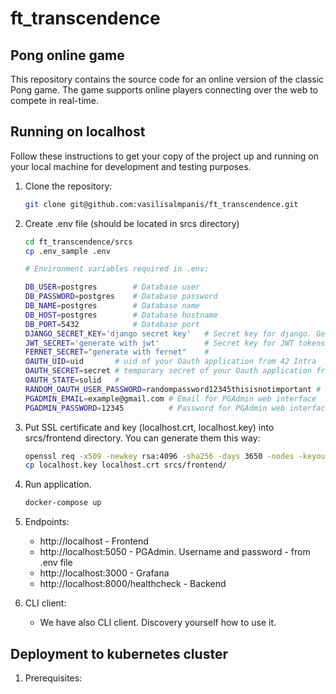 # ft_transcendence
## Pong online game

This repository contains the source code for an online version of the classic Pong game. The game supports online players connecting over the web to compete in real-time.

## Running  on localhost

Follow these instructions to get your copy of the project up and running on your local machine for development and testing purposes.

1. Clone the repository:
   ```bash
   git clone git@github.com:vasilisalmpanis/ft_transcendence.git
   ```
2. Create .env file (should be located in srcs directory)
    ```bash
    cd ft_transcendence/srcs
    cp .env_sample .env

    # Environment variables required in .env:

    DB_USER=postgres        # Database user
    DB_PASSWORD=postgres    # Database password
    DB_NAME=postgres        # Database name
    DB_HOST=postgres        # Database hostname
    DB_PORT=5432            # Database port
    DJANGO_SECRET_KEY='django secret key'   # Secret key for django. Generate it.
    JWT_SECRET='generate with jwt'          # Secret key for JWT tokens. Generate.
    FERNET_SECRET="generate with fernet"    #
    OAUTH_UID=uid       # uid of your Oauth application from 42 Intra
    OAUTH_SECRET=secret # temporary secret of your Oauth application from 42 Intra
    OAUTH_STATE=solid   #
    RANDOM_OAUTH_USER_PASSWORD=randompassword12345thisisnotimportant # ?
    PGADMIN_EMAIL=example@gmail.com # Email for PGAdmin web interface
    PGADMIN_PASSWORD=12345          # Password for PGAdmin web interface
    ```

3. Put SSL certificate and key (localhost.crt, localhost.key) into srcs/frontend directory. You can generate them this way:
    ```bash
    openssl req -x509 -newkey rsa:4096 -sha256 -days 3650 -nodes -keyout localhost.key -out localhost.crt
    cp localhost.key localhost.crt srcs/frontend/
    ```

4. Run application.
    ```bash
    docker-compose up
    ```
5. Endpoints:
    * http://localhost - Frontend
    * http://localhost:5050 - PGAdmin. Username and password - from .env file
    * http://localhost:3000 - Grafana
    * http://localhost:8000/healthcheck - Backend

6. CLI client:
    * We have also CLI client. Discovery yourself how to use it.

## Deployment to kubernetes cluster
1. Prerequisites:
